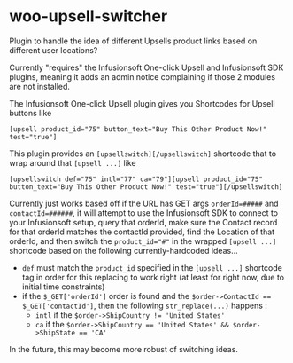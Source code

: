 # woo-upsell-switcher
Plugin to handle the idea of different Upsells product links based on different user locations?

Currently "requires" the Infusionsoft One-click Upsell and Infusionsoft SDK plugins, meaning it adds an admin notice complaining if those 2 modules are not installed.

The Infusionsoft One-click Upsell plugin gives you Shortcodes for Upsell buttons like

`[upsell product_id="75" button_text="Buy This Other Product Now!" test="true"]`

This plugin provides an `[upsellswitch][/upsellswitch]` shortcode that to wrap around that `[upsell ...]` like

`[upsellswitch def="75" intl="77" ca="79"][upsell product_id="75" button_text="Buy This Other Product Now!" test="true"][/upsellswitch]`

Currently just works based off if the URL has GET args `orderId=#####` and `contactId=######`, it will attempt to use the Infusionsoft SDK to connect to your Infusionsoft setup, query that orderId, make sure the Contact record for that orderId matches the contactId provided, find the Location of that orderId, and then switch the `product_id="#"` in the wrapped `[upsell ...]` shortcode based on the following currently-hardcoded ideas...

* `def` must match the `product_id` specified in the `[upsell ...]` shortcode tag in order for this replacing to work right (at least for right now, due to initial time constraints)
* if the `$_GET['orderId']` order is found and the `$order->ContactId == $_GET['contactId']`, then the following `str_replace(...)` happens :
  * `intl` if the `$order->ShipCountry != 'United States'`
  * `ca` if the `$order->ShipCountry == 'United States' && $order->ShipState == 'CA'`

In the future, this may become more robust of switching ideas.